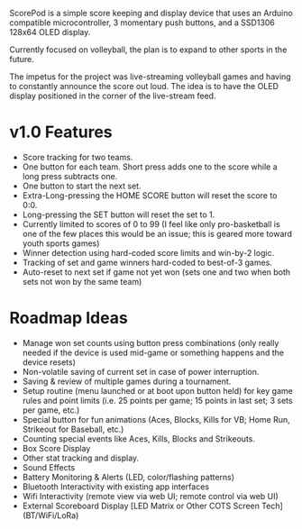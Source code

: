 ScorePod is a simple score keeping and display device that uses an Arduino compatible microcontroller, 3 momentary push buttons, and a SSD1306 128x64 OLED display.

Currently focused on volleyball, the plan is to expand to other sports in the future.

The impetus for the project was live-streaming volleyball games and having to constantly announce the score out loud. The idea is to have the OLED display positioned in the corner of the live-stream feed.

v1.0 Features
===
* Score tracking for two teams.
* One button for each team.  Short press adds one to the score while a long press subtracts one.
* One button to start the next set.
* Extra-Long-pressing the HOME SCORE button will reset the score to 0:0.
* Long-pressing the SET button will reset the set to 1.
* Currently limited to scores of 0 to 99 (I feel like only pro-basketball is one of the few places this would be an issue; this is geared more toward youth sports games)
* Winner detection using hard-coded score limits and win-by-2 logic.
* Tracking of set and game winners hard-coded to best-of-3 games.
* Auto-reset to next set if game not yet won (sets one and two when both sets not won by the same team)

Roadmap Ideas
===
* Manage won set counts using button press combinations (only really needed if the device is used mid-game or something happens and the device resets)
* Non-volatile saving of current set in case of power interruption.
* Saving & review of multiple games during a tournament.
* Setup routine (menu launched or at boot upon button held) for key game rules and point limits (i.e. 25 points per game; 15 points in last set; 3 sets per game, etc.)
* Special button for fun animations (Aces, Blocks, Kills for VB; Home Run, Strikeout for Baseball, etc.)
* Counting special events like Aces, Kills, Blocks and Strikeouts.
* Box Score Display
* Other stat tracking and display.
* Sound Effects
* Battery Monitoring & Alerts (LED, color/flashing patterns)
* Bluetooth Interactivity with existing app interfaces
* Wifi Interactivity (remote view via web UI; remote control via web UI)
* External Scoreboard Display [LED Matrix or Other COTS Screen Tech] (BT/WiFi/LoRa)
